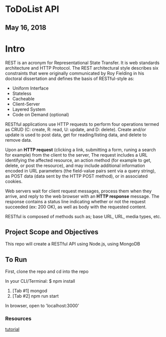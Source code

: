# ToDoList API
## May 16, 2018

# Intro
REST is an acronym for Representational State Transfer. It is web standards architecture and HTTP Protocol. The REST architectural style describes six constraints that were originally communicated by Roy Fielding in his doctoral dissertation and defines the basis of RESTful-style as:

 - Uniform Interface
 - Stateless
 - Cacheable
 - Client-Server
 - Layered System
 - Code on Demand (optional)
 
RESTful applications use HTTP requests to perform four operations termed as CRUD (C: create, R: read, U: update, and D: delete). Create and/or update is used to post data, get for reading/listing data, and delete to remove data.

Upon an **HTTP request** (clicking a link, submitting a form, runing a search for example) from the client to the server, The request includes a URL identifying the affected resource, an action method (for example to get, delete, or post the resource), and may include additional information encoded in URL parameters (the field-value pairs sent via a query string), as POST data (data sent by the HTTP POST method), or in associated cookies.

Web servers wait for client request messages, process them when they arrive, and reply to the web browser with an **HTTP response** message. The response contains a status line indicating whether or not the request succeeded (ex: 200 OK), as well as body with the requested content.

RESTful is composed of methods such as; base URL, URL, media types, etc.

## Project Scope and Objectives
This repo will create a RESTful API using Node.js, using MongoDB

## To Run
First, clone the repo and cd into the repo

In your CLI/Terminal:
$ npm install  
1. [Tab #1] mongod
2. [Tab #2] npm run start

In browser, open to 'localhost:3000'

### Resources
[tutorial](https://www.codementor.io/olatundegaruba/nodejs-restful-apis-in-10-minutes-q0sgsfhbd)